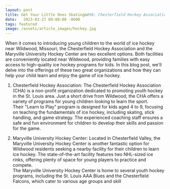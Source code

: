 ```yaml
---
layout: post
title: Get Your Little Ones Skating&#58; Chesterfield Hockey Association and Maryville University Hockey Center Near Wildwood, Missouri
date:   2023-03-27 09:00:00 -0600
tags: featured
image: /assets/article_images/hockey.jpg
---
```

When it comes to introducing young children to the world of ice hockey near Wildwood, Missouri, the Chesterfield Hockey Association and the Maryville University Hockey Center are two excellent options. Both facilities are conveniently located near Wildwood, providing families with easy access to high-quality ice hockey programs for kids. In this blog post, we'll delve into the offerings of these two great organizations and how they can help your child learn and enjoy the game of ice hockey.

1. Chesterfield Hockey Association:
    The Chesterfield Hockey Association (CHA) is a non-profit organization dedicated to promoting youth hockey in the St. Louis area. Just a short drive from Wildwood, the CHA offers a variety of programs for young children looking to learn the sport.  
Their "Learn to Play" program is designed for kids aged 4 to 9, focusing on teaching the fundamentals of ice hockey, including skating, stick handling, and game strategy. The experienced coaching staff ensures a safe and fun environment for children to develop their skills and passion for the game.

2. Maryville University Hockey Center:
    Located in Chesterfield Valley, the Maryville University Hockey Center is another fantastic option for Wildwood residents seeking a nearby facility for their children to learn ice hockey. The state-of-the-art facility features two NHL-sized ice rinks, offering plenty of space for young players to practice and compete.  
The Maryville University Hockey Center is home to several youth hockey programs, including the St. Louis AAA Blues and the Chesterfield Falcons, which cater to various age groups and skill